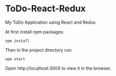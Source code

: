 # ToDo-React-Redux
My ToDo Application using React and Redux


At first install npm packages:

<code>npm install</code>

Then in the project directory run:

<code>npm start</code>

Open http://localhost:3000 to view it in the browser.
